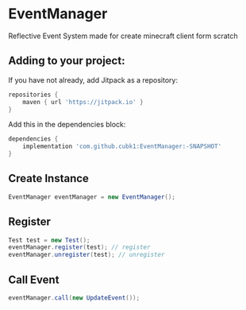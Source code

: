 # EventManager

Reflective Event System made for create minecraft client form scratch

## Adding to your project:
If you have not already, add Jitpack as a repository:
```groovy
repositories {
    maven { url 'https://jitpack.io' }
}
```
Add this in the dependencies block:
```groovy
dependencies {
    implementation 'com.github.cubk1:EventManager:-SNAPSHOT'
}
```

## Create Instance
```java
EventManager eventManager = new EventManager();
```

## Register
```java
Test test = new Test();
eventManager.register(test); // register
eventManager.unregister(test); // unregister
```

## Call Event
```java
eventManager.call(new UpdateEvent());
```